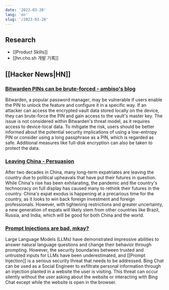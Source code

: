 ```yaml
---
date: '2023-03-20'
lang: 'en'
slug: '/2023-03-20'
---
```


## Research

- [[Product Skills]]
- [[hn.cho.sh 개발 기록]]

## [[Hacker News|HN]]

### [Bitwarden PINs can be brute-forced - ambiso's blog](https://ambiso.github.io/bitwarden-pin/)

Bitwarden, a popular password manager, may be vulnerable if users enable the PIN to unlock the feature and configure it in a specific way. If an attacker can access the encrypted vault data stored locally on the device, they can brute-force the PIN and gain access to the vault's master key. The issue is not considered within Bitwarden's threat model, as it requires access to device-local data. To mitigate the risk, users should be better informed about the potential security implications of using a low-entropy PIN or consider using a long passphrase as a PIN, which is regarded as safe. Additional measures like full-disk encryption can also be taken to protect the data.

### [Leaving China - Persuasion](https://www.persuasion.community/p/leaving-china)

After two decades in China, many long-term expatriates are leaving the country due to political upheavals that have put their futures in question. While China's rise has been exhilarating, the pandemic and the country's technocracy on full display has caused many to rethink their futures in the country. China's expat exodus is happening at a precarious time for the country, as it looks to win back foreign investment and foreign professionals. However, with tightening restrictions and greater uncertainty, a new generation of expats will likely stem from other countries like Brazil, Russia, and India, which will be good for both China and the world.

### [Prompt Injections are bad, mkay?](https://greshake.github.io/)

Large Language Models (LLMs) have demonstrated impressive abilities to answer natural language questions and change their behavior through prompting. However, the security boundaries between trusted and untrusted inputs for LLMs have been underestimated, and [[Prompt Injection]] is a serious security threat that needs to be addressed. Bing Chat can be used as a Social Engineer to exfiltrate personal information through an injection planted in a website the user is visiting. This threat can occur silently without the user asking about the website or interacting with Bing Chat except while the website is open in the browser.
